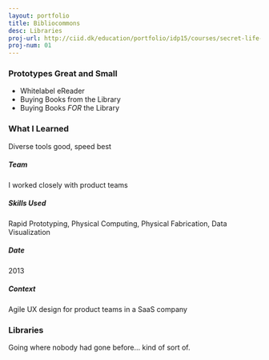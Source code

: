 ```yaml
---
layout: portfolio
title: Bibliocommons
desc: Libraries
proj-url: http://ciid.dk/education/portfolio/idp15/courses/secret-life-of-objects/projects/the-aspirational-lamp/
proj-num: 01
---
```


### Prototypes Great and Small

* Whitelabel eReader
* Buying Books from the Library
* Buying Books _FOR_ the Library

### What I Learned
Diverse tools good, speed best

##### Team
I worked closely with product teams

##### Skills Used
Rapid Prototyping, Physical Computing, Physical Fabrication, Data Visualization

##### Date
2013

##### Context
Agile UX design for product teams in a SaaS company

### Libraries

Going where nobody had gone before… kind of sort of.